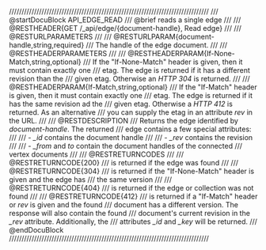 ////////////////////////////////////////////////////////////////////////////////
/// @startDocuBlock API_EDGE_READ
/// @brief reads a single edge
///
/// @RESTHEADER{GET /_api/edge/{document-handle}, Read edge}
///
/// @RESTURLPARAMETERS
///
/// @RESTURLPARAM{document-handle,string,required}
/// The handle of the edge document.
///
/// @RESTHEADERPARAMETERS
///
/// @RESTHEADERPARAM{If-None-Match,string,optional}
/// If the "If-None-Match" header is given, then it must contain exactly one
/// etag. The edge is returned if it has a different revision than the
/// given etag. Otherwise an *HTTP 304* is returned.
///
/// @RESTHEADERPARAM{If-Match,string,optional}
/// If the "If-Match" header is given, then it must contain exactly one
/// etag. The edge is returned if it has the same revision ad the
/// given etag. Otherwise a *HTTP 412* is returned. As an alternative
/// you can supply the etag in an attribute *rev* in the URL.
///
/// @RESTDESCRIPTION
/// Returns the edge identified by *document-handle*. The returned
/// edge contains a few special attributes:
///
/// - *_id* contains the document handle
///
/// - *_rev* contains the revision
///
/// - *_from* and *to* contain the document handles of the connected
///   vertex documents
///
/// @RESTRETURNCODES
///
/// @RESTRETURNCODE{200}
/// is returned if the edge was found
///
/// @RESTRETURNCODE{304}
/// is returned if the "If-None-Match" header is given and the edge has
/// the same version
///
/// @RESTRETURNCODE{404}
/// is returned if the edge or collection was not found
///
/// @RESTRETURNCODE{412}
/// is returned if a "If-Match" header or *rev* is given and the found
/// document has a different version. The response will also contain the found
/// document's current revision in the *_rev* attribute. Additionally, the
/// attributes *_id* and *_key* will be returned.
/// @endDocuBlock
////////////////////////////////////////////////////////////////////////////////
